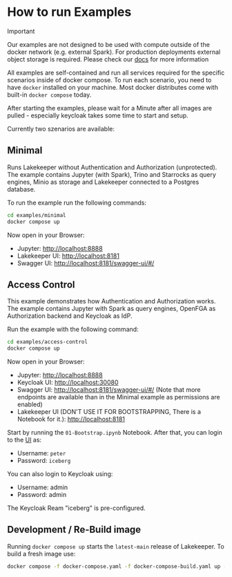 # How to run Examples

> [!IMPORTANT]  
> Our examples are not designed to be used with compute outside of the docker network (e.g. external Spark). For production deployments external object storage is required. Please check our [docs](http://docs.lakekeeper.io) for more information

All examples are self-contained and run all services required for the specific scenarios inside of docker compose. To run each scenario, you need to have `docker` installed on your machine. Most docker distributes come with built-in `docker compose` today.

After starting the examples, please wait for a Minute after all images are pulled - especially keycloak takes some time to start and setup.

Currently two szenarios are available:

## Minimal
Runs Lakekeeper without Authentication and Authorization (unprotected). The example contains Jupyter (with Spark), Trino and Starrocks as query engines, Minio as storage and Lakekeeper connected to a Postgres database.

To run the example run the following commands:

```bash
cd examples/minimal
docker compose up
```
Now open in your Browser:
* Jupyter: [http://localhost:8888](http://localhost:8888)
* Lakekeeper UI: [http://localhost:8181](http://localhost:8181)
* Swagger UI: [http://localhost:8181/swagger-ui/#/](http://localhost:8181/swagger-ui/#/)


## Access Control
This example demonstrates how Authentication and Authorization works. The example contains Jupyter with Spark as query engines, OpenFGA as Authorization backend and Keycloak as IdP.

Run the example with the following command:
```bash
cd examples/access-control
docker compose up
```

Now open in your Browser:
* Jupyter: [http://localhost:8888](http://localhost:8888)
* Keycloak UI: [http://localhost:30080](http://localhost:30080)
* Swagger UI: [http://localhost:8181/swagger-ui/#/](http://localhost:8181/swagger-ui/#/) (Note that more endpoints are available than in the Minimal example as permissions are enabled)
* Lakekeeper UI (DON'T USE IT FOR BOOTSTRAPPING, There is a Notebook for it.): [http://localhost:8181](http://localhost:8181)

Start by running the `01-Bootstrap.ipynb` Notebook. After that, you can login to the [UI](http://localhost:8181) as:
* Username: `peter`
* Password: `iceberg`

You can also login to Keycloak using:
* Username: admin
* Password: admin

The Keycloak Ream "iceberg" is pre-configured.

## Development / Re-Build image
Running `docker compose up` starts the `latest-main` release of Lakekeeper. To build a fresh image use:

```bash
docker compose -f docker-compose.yaml -f docker-compose-build.yaml up --build
```
